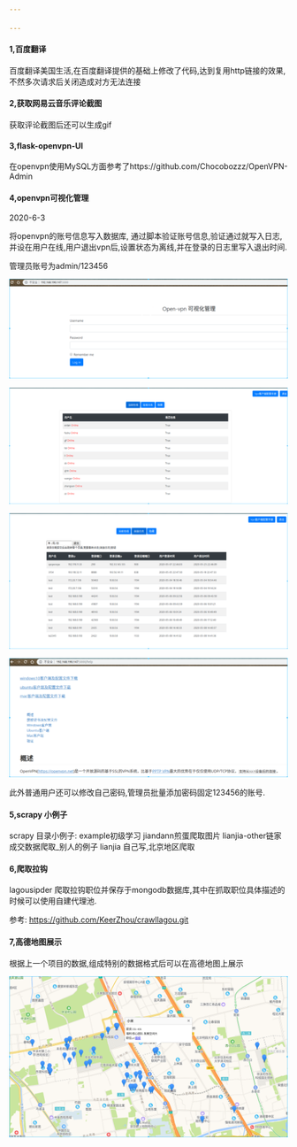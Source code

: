 ```yaml
---

---
```


#### 1,百度翻译

百度翻译美国生活,在百度翻译提供的基础上修改了代码,达到复用http链接的效果,不然多次请求后关闭造成对方无法连接

#### 2,获取网易云音乐评论截图

获取评论截图后还可以生成gif

#### 3,flask-openvpn-UI

在openvpn使用MySQL方面参考了https://github.com/Chocobozzz/OpenVPN-Admin

#### 4,openvpn可视化管理

2020-6-3

将openvpn的账号信息写入数据库, 通过脚本验证账号信息,验证通过就写入日志,并设在用户在线,用户退出vpn后,设置状态为离线,并在登录的日志里写入退出时间.

管理员账号为admin/123456

![1591193134048](pic/1591193134048.png)

![1591193231277](pic/1591193231277.png)

![1591193283251](pic/1591193283251.png)

![1591193302998](pic/1591193302998.png)

此外普通用户还可以修改自己密码,管理员批量添加密码固定123456的账号.

#### 5,scrapy 小例子

scrapy 目录小例子:
example初级学习
jiandann煎蛋爬取图片
lianjia-other链家成交数据爬取_别人的例子
lianjia  自己写,北京地区爬取

#### 6,爬取拉钩

lagousipder 爬取拉钩职位并保存于mongodb数据库,其中在抓取职位具体描述的时候可以使用自建代理池.

参考:   https://github.com/KeerZhou/crawllagou.git

#### 7,高德地图展示

根据上一个项目的数据,组成特别的数据格式后可以在高德地图上展示

![1596680594445](pic/1596680594445.png)

